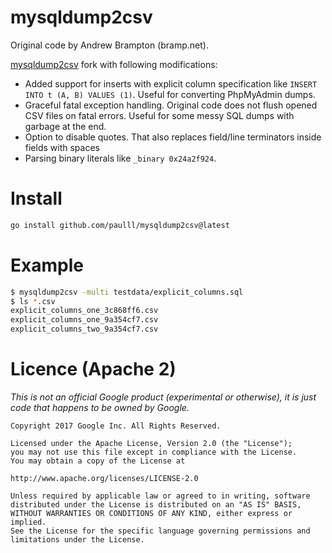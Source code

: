# mysqldump2csv
Original code by Andrew Brampton (bramp.net).

[mysqldump2csv](https://github.com/bramp/mysqldump2csv) fork with following modifications:

- Added support for inserts with explicit column specification like `INSERT INTO t (A, B) VALUES (1)`. Useful for converting PhpMyAdmin dumps.
- Graceful fatal exception handling. Original code does not flush opened CSV files on fatal errors. Useful for some messy SQL dumps with garbage at the end.
- Option to disable quotes. That also replaces field/line terminators inside fields with spaces
- Parsing binary literals like `_binary 0x24a2f924`.

# Install
```sh
go install github.com/paulll/mysqldump2csv@latest
```

# Example
```sh
$ mysqldump2csv -multi testdata/explicit_columns.sql
$ ls *.csv
explicit_columns_one_3c868ff6.csv 
explicit_columns_one_9a354cf7.csv 
explicit_columns_two_9a354cf7.csv
```

# Licence (Apache 2)

*This is not an official Google product (experimental or otherwise), it is just
code that happens to be owned by Google.*

```
Copyright 2017 Google Inc. All Rights Reserved.

Licensed under the Apache License, Version 2.0 (the "License");
you may not use this file except in compliance with the License.
You may obtain a copy of the License at

http://www.apache.org/licenses/LICENSE-2.0

Unless required by applicable law or agreed to in writing, software
distributed under the License is distributed on an "AS IS" BASIS,
WITHOUT WARRANTIES OR CONDITIONS OF ANY KIND, either express or implied.
See the License for the specific language governing permissions and
limitations under the License.
```